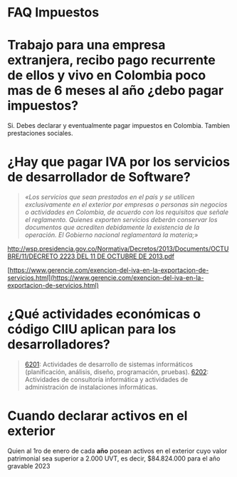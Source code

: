 # FAQ Impuestos

# Trabajo para una empresa extranjera, recibo pago recurrente de ellos y vivo en Colombia poco mas de 6 meses al año ¿debo pagar impuestos?

Si. Debes declarar y eventualmente pagar impuestos en Colombia. Tambien prestaciones sociales.

# ¿Hay que pagar IVA por los servicios de desarrollador de Software?

> *«Los servicios que sean prestados en el país y se utilicen exclusivamente en el exterior por empresas o personas sin negocios o actividades en Colombia, de acuerdo con los requisitos que señale el reglamento. Quienes exporten servicios deberán conservar los documentos que acrediten debidamente la existencia de la operación. El Gobierno nacional reglamentará la materia;»*
> 

[http://wsp.presidencia.gov.co/Normativa/Decretos/2013/Documents/OCTUBRE/11/DECRETO 2223 DEL 11 DE OCTUBRE DE 2013.pdf](http://wsp.presidencia.gov.co/Normativa/Decretos/2013/Documents/OCTUBRE/11/DECRETO%202223%20DEL%2011%20DE%20OCTUBRE%20%20DE%202013.pdf)

[https://www.gerencie.com/exencion-del-iva-en-la-exportacion-de-servicios.html](https://www.gerencie.com/exencion-del-iva-en-la-exportacion-de-servicios.html)

# ¿Qué actividades económicas o código **CIIU** aplican para los desarrolladores?

> [6201](https://dian-rut.com/codigo-ciiu/6201/): Actividades de desarrollo de sistemas informáticos (planificación, análisis, diseño, programación, pruebas).
[6202](https://dian-rut.com/codigo-ciiu/6202/): Actividades de consultoría informática y actividades de administración de instalaciones informáticas.
> 

# Cuando declarar activos en el exterior

Quien al 1ro de enero de cada **año** posean activos en el exterior cuyo valor patrimonial sea superior a 2.000 UVT, es decir, $84.824.000 para el año gravable 2023